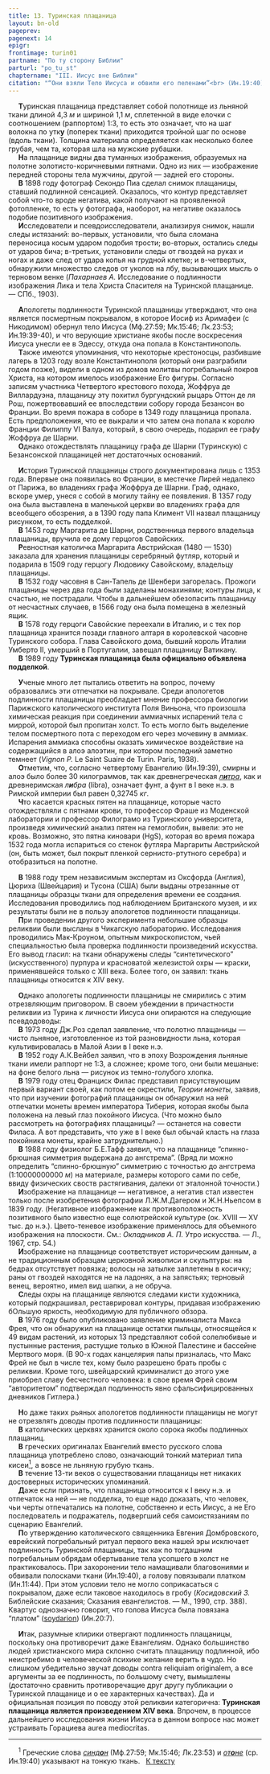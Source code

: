 ```yaml
---
title: 13. Туринская плащаница
layout: bn-old
pageprev: 
pagenext: 14
epigr: 
frontimage: turin01
partname: "По ту сторону Библии"
parturl: "po_tu_st"
chaptername: "III. Иисус вне Библии"
citation: "“Они взяли Тело Иисуса и обвили его пеленами”<br> (Ин.19:40)."
---
```



<p>     <strong>Т</strong>уринская плащаница представляет собой полотнище из льняной ткани длиной 4,3 <em>м</em> и шириной 1,1 <em>м</em>, сплетенной в виде елочки с соотношением (раппортом) 1:3, то есть это означает, что на шаг волокна по утк<strong>у</strong> (поперек ткани) приходится тройной шаг по основе (вдоль ткани). Толщина материала определяется как несколько более грубая, чем та, которая шла на мужские рубашки.<br />
     <strong>H</strong>а плащанице видны два туманных изображения, образуемых на полотне золотисто-коричневыми пятнами. Одно из них — изображение передней стороны тела мужчины, другой — задней его стороны.<br />
     <strong>В</strong> 1898 году фотограф Секондо Пиа сделал снимок плащаницы, ставший подлинной сенсацией. Оказалось, что контур представляет собой что-то вроде негатива, какой получают на проявленной фотопленке, то есть у фотографа, наоборот, на негативе оказалось подобие позитивного изображения.<br />
     <strong>И</strong>сследователи и псевдоисследователи, анализируя снимок, нашли следы истязаний: во-первых, установили, что была сломана переносица косым ударом подобия трости; во-вторых, остались следы от ударов бича; в-третьих, установили следы от гвоздей на руках и ногах и даже след от удара копья на грудной клетке; и в-четвертых, обнаружили множество следов от уколов на лбу, вызывающих мысль о терновом венке (<em>Пахарнаев А.</em> Исследование о подлинности изображения Лика и тела Христа Спасителя на Туринской плащанице. — СПб., 1903).</p>
<p>     <strong>А</strong>пологеты подлинности Туринской плащаницы утверждают, что она является посмертным покрывалом, в которое Иосиф из Аримафеи (с Hикодимом) обернул тело Иисуса (Мф.27:59; Мк.15:46; Лк.23:53; Ин.19:39-40), и что верующие христиане якобы после воскресения Иисуса унесли ее в Эдессу, откуда она попала в Константинополь.<br />
     <strong>Т</strong>акже имеются упоминания, что некоторые крестоносцы, разбившие лагерь в 1203 году возле Константинополя (который они разграбили годом позже), видели в одном из домов молитвы погребальный покров Христа, на котором имелось изображение Его фигуры. Согласно записям участника Четвертого крестового похода, Жоффруа де Виллардуэна, плащаницу эту похитил бургундский рыцарь Оттон де ля Рош, пожертвовавший ее впоследствии собору города Безансон во Франции. Во время пожара в соборе в 1349 году плащаница пропала. Есть предположения, что ее выкрали и что затем она попала к королю Франции Филиппу VI Валуа, который, в свою очередь, подарил ее графу Жоффруа де Шарни.<br />
     <strong>О</strong>днако отождествлять плащаницу графа де Шарни (Туринскую) с Безансонской плащаницей нет достаточных оснований.</p>
<p>     <strong>И</strong>стория Туринской плащаницы строго документирована лишь с 1353 года. Впервые она появилась во Франции, в местечке Лирей недалеко от Парижа, во владениях графа Жоффруа де Шарни. Граф, однако, вскоре умер, унеся с собой в могилу тайну ее появления. В 1357 году она была выставлена в маленькой церкви во владениях графа для всеобщего обозрения, а в 1390 году папа Климент VII назвал плащаницу рисунком, то есть подделкой.<br />
     <strong>В</strong> 1453 году Маргарита де Шарни, родственница первого владельца плащаницы, вручила ее дому герцогов Савойских.<br />
     <strong>Р</strong>евностная католичка Маргарита Австрийская (1480 — 1530) заказала для хранения плащаницы серебряный футляр, который и подарила в 1509 году герцогу Людовику Савойскому, владельцу плащаницы.<br />
     <strong>В</strong> 1532 году часовня в Сан-Тапель де Шенбери загорелась. Прожоги плащаницы через два года были заделаны монахинями; контуры лица, к счастью, не пострадали. Чтобы в дальнейшем обезопасить плащаницу от несчастных случаев, в 1566 году она была помещена в железный ящик.<br />
     <strong>В</strong> 1578 году герцоги Савойские переехали в Италию, и с тех пор плащаница хранится позади главного алтаря в королевской часовне Туринского собора. Глава Савойского дома, бывший король Италии Умберто II, умерший в Португалии, завещал плащаницу Ватикану.<br />
     <strong>В</strong> 1989 году <strong>Туринская плащаница была официально объявлена подделкой</strong>.</p>
<p>     <strong>У</strong>ченые много лет пытались ответить на вопрос, почему образовались эти отпечатки на покрывале. Среди апологетов подлинности плащаницы преобладает мнение профессора биологии Парижского католического института Поля Виньона, что произошла химическая реакция при соединении аммиачных испарений тела с миррой, которой был пропитан холст. То есть могло быть выделение телом посмертного пота с переходом его через мочевину в аммиак. Испарения аммиака способны оказать химическое воздействие на содержащийся в алоэ алоэтин, при котором последний заметно темнеет (<em>Vignon P.</em> Le Saint Suaire de Turin. Paris, 1938).<br />
     <strong>О</strong>тметим, что, согласно четвертому Евангелию (Ин.19:39), смирны и алоэ было более 30 килограммов, так как древнегреческая <a href="javascript:popUp%20(&#39;img/litra.gif&#39;,%20120,%2050,%20&#39;&#39;)"><em>л<strong>и</strong>тра</em></a>, как и древнеримская <em>л<strong>и</strong>бра</em> (libra), означает фунт, а фунт в I веке н.э. в Римской империи был равен 0,32745 <em>кг</em>.<br />
     <strong>Ч</strong>то касается красных пятен на плащанице, которые часто отождествляли с пятнами крови, то профессор Фраше из Моденской лаборатории и профессор Филограмо из Туринского университета, произведя химический анализ пятен на гемоглобин, вывели: это не кровь. Возможно, это пятна киновари (HgS), которая во время пожара 1532 года могла испариться со стенок футляра Маргариты Австрийской (он, быть может, был покрыт пленкой сернисто-ртутного серебра) и отобразиться на полотне.</p>
<p>     <strong>В</strong> 1988 году трем независимым экспертам из Оксфорда (Англия), Цюриха (Швейцария) и Тусона (США) были выданы отрезанные от плащаницы образцы ткани для определения времени ее создания. Исследования проводились под наблюдением Британского музея, и их результаты были не в пользу апологетов подлинности плащаницы.<br />
     <strong>П</strong>ри проведении другого эксперимента небольшие образцы реликвии были высланы в Чикагскую лабораторию. Исследования проводились Мак-Кроуном, опытным микроскопистом, чьей специальностью была проверка подлинности произведений искусства. Его вывод гласил: на ткани обнаружены следы “синтетического” (искусственного) пурпура и красноватой железистой охры — краски, применявшейся только с XIII века. Более того, он заявил: ткань плащаницы относится к XIV веку.</p>
<p>     <strong>О</strong>днако апологеты подлинности плащаницы не смирились с этим отрезвляющим приговором. В своем убеждении в причастности реликвии из Турина к личности Иисуса они опираются на следующие псевдодоводы:<br />
     <strong>В</strong> 1973 году Дж.Роз сделал заявление, что полотно плащаницы — чисто льняное, изготовленное из той разновидности льна, которая культивировалась в Малой Азии в I веке н.э.<br />
     <strong>В</strong> 1952 году А.К.Вейбел заявил, что в эпоху Возрождения льняные ткани имели раппорт не 1:3, а сложнее; кроме того, они были мешаные: на фоне белого льна — рисунок из темно-голубого хлопка.<br />
     <strong>В</strong> 1979 году отец Франциск Филас представил присутствующим первый вариант своей, как потом ее окрестили, <em>Теории монеты</em>, заявив, что при изучении фотографий плащаницы он обнаружил на ней отпечатки монеты времен императора Тиберия, которая якобы была положена на левый глаз покойного Иисуса. (Что можно было рассмотреть на фотографиях плащаницы? — останется на совести Филаса. А вот представить, что уже в I веке был обычай класть на глаза покойника монеты, крайне затруднительно.)<br />
     <strong>В</strong> 1988 году физиолог Б.Е.Тафф заявил, что на плащанице “спинно-брюшная симметрия выдержана до ангстрема”. (Вряд ли можно определить “спинно-брюшную” симметрию с точностью до ангстрема (1:10000000000 <em>м</em>) на материале, размеры которого сами по себе, ввиду физических своств растягивания, далеки от эталонной точности.)<br />
     <strong>И</strong>зображение на плащанице — негативное, а негатив стал известен только после изобретения фотографии Л.Ж.М.Дагером и Ж.H.Hьепсом в 1839 году. (Hегативное изображение как противоположность позитивного было известно еще солютрейской культуре (ок. XVIII — XV тыс. до н.э.). Цвето-теневое изображение применялось для объемного изображения на плоскости. См.: <em>Окладников А. П.</em> Утро искусства. — Л., 1967, стр. 54.)<br />
     <strong>И</strong>зображение на плащанице соответствует историческим данным, а не традиционным образцам церковной живописи и скульптуры: на бедрах отсутствует повязка; волосы на затылке заплетены в косичку; раны от гвоздей находятся не на ладонях, а на запястьях; терновый венец, вероятно, имел вид шапки, а не обруча.<br />
     <strong>С</strong>леды охры на плащанице являются следами кисти художника, который подкрашивал, реставрировал контуры, придавая изображению бОльшую яркость, необходимую для публичного обзора.<br />
     <strong>В</strong> 1976 году было опубликовано заявление криминалиста Макса Фрея, что он обнаружил на плащанице остатки пыльцы, относящейся к 49 видам растений, из которых 13 представляют собой солелюбивые и пустынные растения, растущие только в Южной Палестине и бассейне Мертвого моря. (В 90-х годах канцелярия папы призналась, что Макс Фрей не был в числе тех, кому было разрешено брать пробы с реликвии. Кроме того, швейцарский криминалист до этого уже приобрел славу бесчестного человека: в свое время Фрей своим “авторитетом” подтверждал подлинность явно сфальсифицированных дневников Гитлера.)</p>
<p>     <strong>H</strong>о даже таких рьяных апологетов подлинности плащаницы не могут не отрезвлять доводы против подлинности плащаницы:<br />
     <strong>В</strong> католических церквях хранится около сорока якобы подлинных плащаниц.<br />
     <strong>В</strong> греческих оригиналах Евангелий вместо русского слова плащаница употреблено слово, означающий тонкий материал типа кисеи<a href="#prim1" title="Кисея"><sup>1</sup></a><span id="othone"></span>, а вовсе не льняную грубую ткань.<br />
     <strong>В</strong> течение 13-ти веков о существовании плащаницы нет никаких достоверных исторических упоминаний.<br />
     <strong>Д</strong>аже если признать, что плащаница относится к I веку н.э. и отпечаток на ней — не подделка, то еще надо доказать, что человек, чьи черты отпечатались на полотне, собственно и есть Иисус, а не Его последователь и подражатель, подвергший себя самоистязаниям по сценарию Евангелий.<br />
     <strong>П</strong>о утверждению католического священника Евгения Домбровского, еврейский погребальный ритуал первого века нашей эры исключает подлинность Туринской плащаницы, так как по тогдашним погребальным обрядам обертывание тела усопшего в холст не практиковалось. При захоронении тело намащивали благовониями и обвивали полосками ткани (Ин.19:40), а голову повязывали платком (Ин.11:44). При этом условии тело не могло соприкасаться с покрывалом, даже если таковое находилось в гробу (<em>Косидовский З.</em> Библейские сказания; Сказания евангелистов. — М., 1990, стр. 388). Квартус однозначно говорит, что голова Иисуса была повязана “платом” (<a href="javascript:popUp%20(&#39;img/sudarion.gif&#39;,%20200,%2050,%20&#39;&#39;)">soydarion</a>) (Ин.20:7).</p>
<p>     <strong>И</strong>так, разумные клирики отвергают подлинность плащаницы, поскольку она противоречит даже Евангелиям. Однако большинство людей христианского мира склонно считать плащаницу подлинной, ибо неистребимо в человеческой психике желание верить в чудо. Hо слишком убедительно звучат доводы contra reliquiam originalem, а все аргументы за ее подлинность, по большому счету, вымышлены (достаточно сравнить противоречащие друг другу публикации о Туринской плащанице и о ее характерных качествах). Да и официальная позиция по поводу этой реликвии категорична: <strong>Туринская плащаница является произведением XIV века</strong>. Впрочем, в процессе дальнейшего исследования жизни Иисуса в данном вопросе нас может устраивать Горациева aurea mediocritas.</p>
<hr />
<span id="prim1"></span> <span id="prim1"></span>
<p>     <sup>1</sup> Греческие слова <a href="javascript:popUp%20(&#39;img/sindon.gif&#39;,%20150,%2050,%20&#39;&#39;)"><em>синд<strong>о</strong>н</em></a> (Мф.27:59; Мк.15:46; Лк.23:53) и <a href="javascript:popUp%20(&#39;img/othone.gif&#39;,%20140,%2050,%20&#39;&#39;)"><em>от<strong>о</strong>не</em></a> (ср. Ин.19:40) указывают на тонкую ткань.   <a href="#othone" title="Назад, к тексту">К тексту</a><br />
</p>
<p> </p>

     



